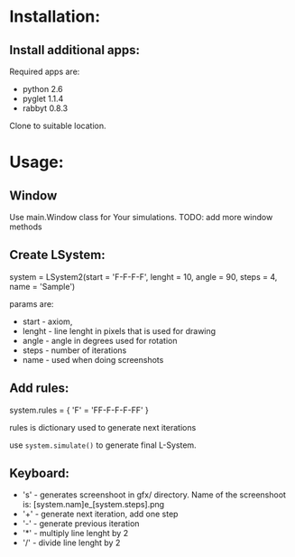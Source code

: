 ﻿Installation:
=============

Install additional apps:
-----------------------

Required apps are:

* python 2.6
* pyglet 1.1.4
* rabbyt 0.8.3

Clone to suitable location.

Usage:
======
Window
-------
Use main.Window class for Your simulations. 
TODO: add more window methods

Create LSystem:
----
system = LSystem2(start = 'F-F-F-F', lenght = 10, angle = 90, steps = 4, name =
'Sample')

params are:
* start - axiom, 
* lenght - line lenght in pixels that is used for drawing
* angle - angle in degrees used for rotation
* steps - number of iterations
* name - used when doing screenshots

Add rules:
------
system.rules = {
    'F' = 'FF-F-F-F-FF'
}

rules is dictionary used to generate next iterations

use `system.simulate()` to generate final L-System.

Keyboard:
--------
* 's' - generates screenshoot in gfx/ directory. Name of the screenshoot is:
  [system.nam]e_[system.steps].png
* '+' - generate next iteration, add one step 
* '-' - generate previous iteration
* '*' - multiply line lenght by 2
* '/' - divide line lenght by 2

